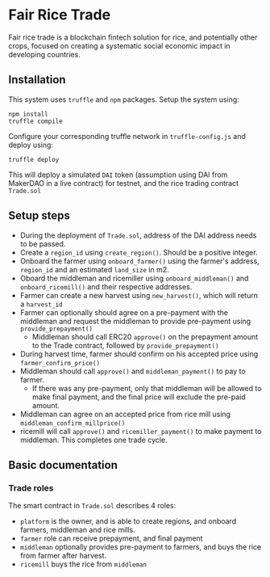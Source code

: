 # Fair Rice Trade
Fair rice trade is a blockchain fintech solution for rice, and potentially
other crops, focused on creating a systematic social economic impact in
developing countries.

## Installation
This system uses `truffle` and `npm` packages.
Setup the system using:
```
npm install
truffle compile
```

Configure your corresponding truffle network in `truffle-config.js` and deploy using:
```
truffle deploy
```
This will deploy a simulated `DAI` token (assumption using DAI from MakerDAO in a live contract) for testnet,
and the rice trading contract `Trade.sol`

## Setup steps
- During the deployment of `Trade.sol`, address of the DAI address needs to be passed.
- Create a `region_id` using `create_region()`. Should be a positive integer.
- Onboard the farmer using `onboard_farmer()` using the farmer's address, `region_id` and an estimated `land_size` in m2.
- Oboard the middleman and ricemiller using `onboard_middleman()` and `onboard_ricemill()` and their respective addresses.
- Farmer can create a new harvest using `new_harvest()`, which will return a `harvest_id`
- Farmer can optionally should agree on a pre-payment with the middleman and request the middleman to provide pre-payment using `provide_prepayment()`
  - Middleman should call ERC20 `approve()` on the prepayment amount to the Trade contract, followed by `provide_prepayment()`
- During harvest time, farmer should confirm on his accepted price using `farmer_confirm_price()`
- Middleman should call `approve()` and `middleman_payment()` to pay to farmer.
  - If there was any pre-payment, only that middleman will be allowed to make final payment, and the final price will exclude the pre-paid amount.
- Middleman can agree on an accepted price from rice mill using `middleman_confirm_millprice()`
- ricemill will call `approve()` and `ricemiller_payment()` to make payment to middleman. This completes one trade cycle.

## Basic documentation

### Trade roles
The smart contract in `Trade.sol` describes 4 roles:
- `platform` is the owner, and is able to create regions, and onboard farmers, middleman and rice mills.
- `farmer` role can receive prepayment, and final payment
- `middleman` optionally provides pre-payment to farmers, and buys the rice from farmer after harvest.
- `ricemill` buys the rice from `middleman`
